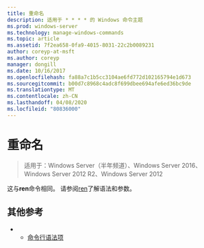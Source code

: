 ```yaml
---
title: 重命名
description: 适用于 * * * * 的 Windows 命令主题
ms.prod: windows-server
ms.technology: manage-windows-commands
ms.topic: article
ms.assetid: 7f2ea658-0fa9-4015-8031-22c2b0089231
author: coreyp-at-msft
ms.author: coreyp
manager: dongill
ms.date: 10/16/2017
ms.openlocfilehash: fa88a7c1b5cc3104ae6fd772d102165794e1d673
ms.sourcegitcommit: b00d7c8968c4adc8f699dbee694afe6ed36bc9de
ms.translationtype: MT
ms.contentlocale: zh-CN
ms.lasthandoff: 04/08/2020
ms.locfileid: "80836000"
---
```

# <a name="rename"></a>重命名

>适用于：Windows Server（半年频道）、Windows Server 2016、Windows Server 2012 R2、Windows Server 2012

这与**ren**命令相同。
请参阅[ren](ren.md)了解语法和参数。
## <a name="additional-references"></a>其他参考
-   - [命令行语法项](command-line-syntax-key.md)

